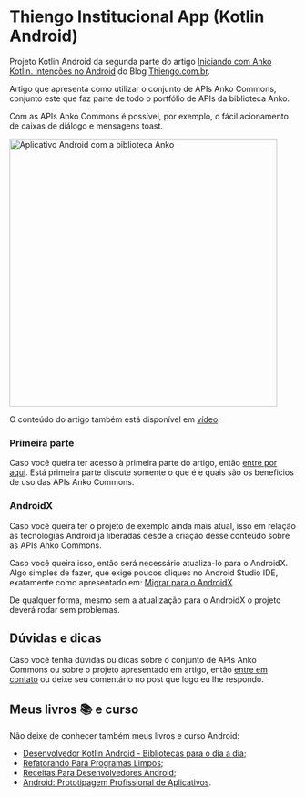 # Thiengo Institucional App (Kotlin Android)

Projeto Kotlin Android da segunda parte do artigo [Iniciando com Anko Kotlin. Intenções no Android](https://www.thiengo.com.br/iniciando-com-anko-kotlin-intencoes-no-android#title-05) do Blog [Thiengo.com.br](https://www.thiengo.com.br).

Artigo que apresenta como utilizar o conjunto de APIs Anko Commons, conjunto este que faz parte de todo o portfólio de APIs da biblioteca Anko.

Com as APIs Anko Commons é possível, por exemplo, o fácil acionamento de caixas de diálogo e mensagens toast.

<img src="https://www.thiengo.com.br/img/post/normal/4uik5u15kh5lpuqs0nkejs94g6ce88c03ca5fde7918474f8dd692b4276.jpg" width="470" alt="Aplicativo Android com a biblioteca Anko">

O conteúdo do artigo também está disponível em [vídeo](https://www.thiengo.com.br/iniciando-com-anko-kotlin-intencoes-no-android#title-18).

### Primeira parte

Caso você queira ter acesso à primeira parte do artigo, então [entre por aqui](https://www.thiengo.com.br/iniciando-com-anko-kotlin-intencoes-no-android#title-01). Está primeira parte discute somente o que é e quais são os beneficios de uso das APIs Anko Commons.

### AndroidX

Caso você queira ter o projeto de exemplo ainda mais atual, isso em relação às tecnologias Android já liberadas desde a criação desse conteúdo sobre as APIs Anko Commons.

Caso você queira isso, então será necessário atualiza-lo para o AndroidX. Algo simples de fazer, que exige poucos cliques no Android Studio IDE, exatamente como apresentado em: [Migrar para o AndroidX](https://developer.android.com/jetpack/androidx/migrate?hl=pt-br).

De qualquer forma, mesmo sem a atualização para o AndroidX o projeto deverá rodar sem problemas.

## Dúvidas e dicas

Caso você tenha dúvidas ou dicas sobre o conjunto de APIs Anko Commons ou sobre o projeto apresentado em artigo, então [entre em contato](https://www.thiengo.com.br/contato) ou deixe seu comentário no post que logo eu lhe respondo.

## Meus livros 📚 e curso

Não deixe de conhecer também meus livros e curso Android:

- [Desenvolvedor Kotlin Android - Bibliotecas para o dia a dia](https://www.thiengo.com.br/livro-desenvolvedor-kotlin-android);
- [Refatorando Para Programas Limpos](https://www.thiengo.com.br/livro-refatorando-para-programas-limpos);
- [Receitas Para Desenvolvedores Android](https://www.thiengo.com.br/livro-receitas-para-desenvolvedores-android);
- [Android: Prototipagem Profissional de Aplicativos](https://www.udemy.com/course/android-prototipagem-profissional-de-aplicativos/?locale=pt_BR&persist_locale=).

